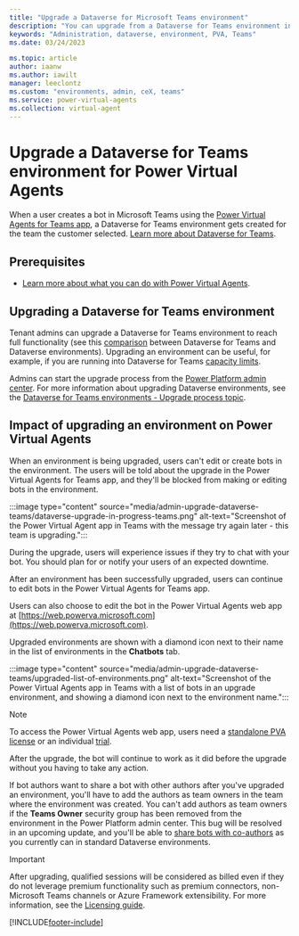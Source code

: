 ```yaml
---
title: "Upgrade a Dataverse for Microsoft Teams environment"
description: "You can upgrade from a Dataverse for Teams environment in Power Virtual Agents, so you can avoid capacity limits."
keywords: "Administration, dataverse, environment, PVA, Teams"
ms.date: 03/24/2023

ms.topic: article
author: iaanw
ms.author: iawilt
manager: leeclontz
ms.custom: "environments, admin, ceX, teams"
ms.service: power-virtual-agents
ms.collection: virtual-agent
---
```


# Upgrade a Dataverse for Teams environment for Power Virtual Agents

When a user creates a bot in Microsoft Teams using the [Power Virtual
Agents for Teams app](fundamentals-what-is-power-virtual-agents.md), a Dataverse for Teams environment gets created for the team the customer selected. [Learn more about Dataverse for Teams](/power-platform/admin/about-teams-environment).

## Prerequisites

- [Learn more about what you can do with Power Virtual Agents](fundamentals-what-is-power-virtual-agents.md).

## Upgrading a Dataverse for Teams environment

Tenant admins can upgrade a Dataverse for Teams environment to reach full functionality (see this
[comparison](/power-platform/admin/about-teams-environment#conceptual-model) between Dataverse for Teams and Dataverse environments). Upgrading an environment can be useful, for example, if you are running into Dataverse for Teams [capacity limits](/power-platform/admin/about-teams-environment#capacity-limits).

Admins can start the upgrade process from the [Power Platform admin
center](https://admin.powerplatform.microsoft.com/).
For more information about upgrading Dataverse environments, see the [Dataverse for Teams environments - Upgrade process topic](/power-platform/admin/about-teams-environment\#upgrade-process).

## Impact of upgrading an environment on Power Virtual Agents

When an environment is being upgraded, users can't edit or create bots in the environment. The users will be told about the upgrade in the Power Virtual Agents for Teams app, and they'll be blocked
from making or editing bots in the environment.

:::image type="content" source="media/admin-upgrade-dataverse-teams/dataverse-upgrade-in-progress-teams.png" alt-text="Screenshot of the Power Virtual Agent app in Teams  with the message try again later - this team is upgrading.":::

During the upgrade, users will experience issues if they try to chat with your bot. You should plan for or notify your users of an expected downtime.

After an environment has been successfully upgraded, users can continue to edit bots in the Power Virtual Agents for Teams app.

Users can also choose to edit the bot in the Power Virtual Agents web app at [https://web.powerva.microsoft.com](https://web.powerva.microsoft.com).

Upgraded environments are shown with a diamond icon next to their name in the list of environments in the **Chatbots** tab.

:::image type="content" source="media/admin-upgrade-dataverse-teams/upgraded-list-of-environments.png" alt-text="Screenshot of the Power Virtual Agents app in Teams with a list of bots in an upgrade environment, and showing a diamond icon next to the environment name.":::

> [!NOTE]
> To access the Power Virtual Agents web app, users need a [standalone PVA license](../requirements-licensing-subscriptions.md) or an individual [trial](../sign-up-individual.md).

After the upgrade, the bot will continue to work as it did before the upgrade without you having to take any action.

If bot authors want to share a bot with other authors after you've upgraded an environment, you'll have to add the authors as team owners in the team where the environment was created. You can't add authors as team owners if the **Teams Owner** security group has been removed from the environment in the Power Platform admin center. This bug will be resolved in an upcoming update, and you'll be able to [share bots with co-authors](admin-share-bots.md) as you currently can in standard Dataverse environments.

> [!IMPORTANT]
> After upgrading, qualified sessions will be considered as billed even if they do not leverage premium functionality such as premium connectors, non-Microsoft Teams channels or Azure Framework extensibility. For more information, see the [Licensing guide](https://go.microsoft.com/fwlink/?linkid=2085130).

[!INCLUDE[footer-include](../includes/footer-banner.md)]
